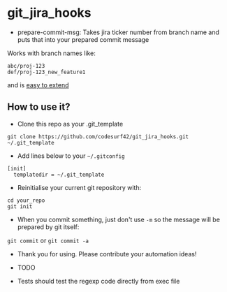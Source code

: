 # git_jira_hooks

* prepare-commit-msg: Takes jira ticker number from branch name and puts that into your prepared commit message

Works with branch names like:

```
abc/proj-123
def/proj-123_new_feature1
```
and is [easy to extend](hooks/prepare-commit-msg)

## How to use it?

* Clone this repo as your .git_template
```
git clone https://github.com/codesurf42/git_jira_hooks.git ~/.git_template
```

* Add lines below to your ```~/.gitconfig```

```
[init]
  templatedir = ~/.git_template
```

* Reinitialise your current git repository with:
```
cd your_repo
git init
```

* When you commit something, just don't use ```-m``` so the message will be prepared by git itself:

```git commit``` or ```git commit -a```

* Thank you for using. Please contribute your automation ideas!

* TODO

- Tests should test the regexp code directly from exec file

